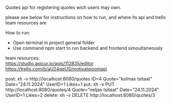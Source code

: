 Quotes api for registering quotes wich users may own. 

please see below for instructions on how to run, and where its api and trello team resources are

How to run:
- Open terminal in project general folder
- Use command npm start to run backend and frontend simoultaneously  

team resources:  
https://studio.apicur.io/apis/112835/editor
https://trello.com/b/aU24qeUS/motivatsiooniapi

post: xh -v http://localhost:8080/quotes ID=4 Quote="kolmas tsitaat" Date="24.11.2024" UserID=1 Likes=1
put: xh -v PUT http://localhost:8080/quotes/4 Quote="neljas tsitaat" Date="24.11.2024" UserID=1 Likes=2
delete: xh -v DELETE http://localhost:8080/quotes/3